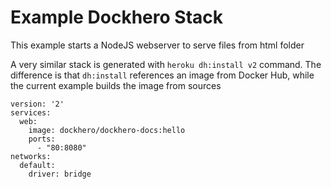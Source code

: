 Example Dockhero Stack
=======================

This example starts a NodeJS webserver to serve files from html folder

A very similar stack is generated with `heroku dh:install v2` command. The difference is 
that `dh:install` references an image from Docker Hub, while the current example builds the image from sources

```
version: '2'
services:
  web:
    image: dockhero/dockhero-docs:hello
    ports:
      - "80:8080"
networks:
  default:
    driver: bridge
```    
